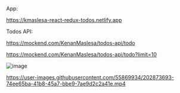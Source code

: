 App:

https://kmaslesa-react-redux-todos.netlify.app

Todos API:

https://mockend.com/KenanMaslesa/todos-api/todo

https://mockend.com/KenanMaslesa/todos-api/todo?limit=10


![image](https://user-images.githubusercontent.com/55869934/202873280-6a9944ea-48cc-4d07-8ffa-59d989092337.png)



https://user-images.githubusercontent.com/55869934/202873693-74ee65ba-41b8-45a7-bbe9-7ae9d2c2a41e.mp4

